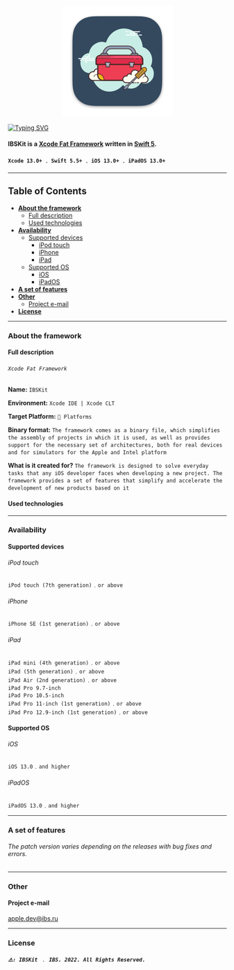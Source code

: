<p align="center"> 
<img src="IBSKit-Icon/IBSKit-Icon.png" width="256" height="256">
</p>


[![Typing SVG](https://readme-typing-svg.herokuapp.com?font=Rubik&size=30&duration=4000&color=CFECE6&vCenter=true&width=300&lines=IBSKit+XCFramework)](https://git.io/typing-svg)

#### IBSKit is a [Xcode Fat Framework](#full-description) written in [Swift 5](https://github.com/apple/swift).

#### `Xcode 13.0+` ﹒ `Swift 5.5+` ﹒ `iOS 13.0+` ﹒ `iPadOS 13.0+`

- - -

## Table of Contents

* [**About the framework**](#about-the-framework)
  * [Full description](#full-description)
  * [Used technologies](#used-technologies)
* [**Availability**](#availability)
  * [Supported devices](#supported-devices)
    * [iPod touch](#ipod-touch)
    * [iPhone](#iphone)
    * [iPad](#ipad)
  * [Supported OS](#supported-os)
    * [iOS](#ios)
    * [iPadOS](#ipados)
* [**A set of features**](#a-set-of-features)
* [**Other**](#other)
  * [Project e-mail](#project-e-mail)
* [**License**](#license)

- - -

### About the framework

#### Full description

###### `Xcode Fat Framework`

**Name:** `IBSKit`  

**Environment:**  `Xcode IDE | Xcode CLT`  

**Target Platform:**  `🍏 Platforms`  

**Binary format:** `The framework comes as a binary file, which simplifies the assembly of projects in which it is used, as well as provides support for the necessary set of architectures, both for real devices and for simulators for the Apple and Intel platform`  

**What is it created for?** `The framework is designed to solve everyday tasks that any iOS developer faces when developing a new project. The framework provides a set of features that simplify and accelerate the development of new products based on it`

#### Used technologies


- - -

### Availability

#### Supported devices
###### iPod touch
`iPod touch (7th generation)`﹒`or above`
###### iPhone
`iPhone SE (1st generation)`﹒`or above`
###### iPad
`iPad mini (4th generation)`﹒`or above`  
`iPad (5th generation)`﹒`or above`  
`iPad Air (2nd generation)`﹒`or above`  
`iPad Pro 9.7-inch`  
`iPad Pro 10.5-inch`  
`iPad Pro 11-inch (1st generation)`﹒`or above`  
`iPad Pro 12.9-inch (1st generation)`﹒`or above`

#### Supported OS
###### iOS
`iOS 13.0`﹒`and higher`
###### iPadOS
`iPadOS 13.0`﹒`and higher`

- - -

### A set of features

###### *The patch version varies depending on the releases with bug fixes and errors.*

- - -

### Other

#### Project e-mail
[apple.dev@ibs.ru](mailto:apple.dev@ibs.ru)

- - -

### License

##### `⚠️: IBSKit ﹒ IBS. 2022. All Rights Reserved.`

